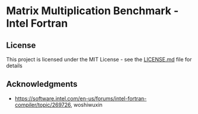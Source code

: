 # Matrix Multiplication Benchmark - Intel Fortran

## License

This project is licensed under the MIT License - see the [LICENSE.md](LICENSE.md) file for details

## Acknowledgments

* https://software.intel.com/en-us/forums/intel-fortran-compiler/topic/269726, woshiwuxin
